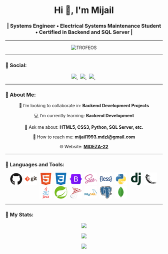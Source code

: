 <div align="center">
    <h1>Hi 👋, I'm Mijail</h1>
    <h3>
        | Systems Engineer • Electrical Systems Maintenance Student • Certified in Backend and SQL Server |
    </h3>
</div>

---

<div align="center">
    <img src="https://github-profile-trophy.vercel.app/?username=MIDEZA-22&theme=tokyonight&column=-1" alt="TROFEOS"/>
</div>

---

<div align="left">
    <h3>📌 Social:</h3>
    <div align="center">
        <a href="https://facebook.com/mideza22">
            <img src="https://img.shields.io/badge/Facebook-%231877F2.svg?logo=Facebook&logoColor=white"/>
        </a>&nbsp;
        <a href="https://instagram.com/mideza22">
            <img src="https://img.shields.io/badge/Instagram-%23E4405F.svg?logo=Instagram&logoColor=white"/>
        </a>&nbsp;
        <a href="https://linkedin.com/in/mideza22">
            <img src="https://img.shields.io/badge/LinkedIn-%230077B5.svg?logo=linkedin&logoColor=white"/>
        </a>&nbsp;
    </div>
</div>

---

<div align="left">
    <h3>📌 About Me:</h3>
    <div align="center">
        <p>👯 I’m looking to collaborate in: <b>Backend Development Projects</b></p>
        <p>💻 I’m currently learning: <b>Backend Development</b></p>
        <p>📣 Ask me about: <b>HTML5, CSS3, Python, SQL Server, etc.</b></p>
        <p>📧 How to reach me: <b>mijail1993.mdzl@gmail.com</b></p>
        <!--<p>📄 Know about my experiences: <a href="https://enlace-cv">Curriculum Vitae</a></p>-->
        <p>🌐 Website: <b><a href="https://mideza-22.github.io/MIDEZA-CV/">MIDEZA-22</a></b></p>
    </div>
</div>

---

<div align="left">
    <h3>📌 Languages and Tools:</h3>
    <div align="center">
        <img src="https://github.com/devicons/devicon/blob/master/icons/github/github-original.svg" title="GITHUB" alt="GITHUB" 
         width="40" height="40"/>&nbsp;
        <img src="https://github.com/devicons/devicon/blob/master/icons/git/git-original-wordmark.svg" title="GIT" alt="GIT" width="40" 
        height="40"/>&nbsp;
        <img src="https://github.com/devicons/devicon/blob/master/icons/html5/html5-original.svg" title="HTML5" alt="HTML5" width="40" 
        height="40"/>&nbsp;
        <img src="https://github.com/devicons/devicon/blob/master/icons/css3/css3-plain.svg"  title="CSS3" alt="CSS3" width="40" 
        height="40"/>&nbsp;
        <img src="https://github.com/devicons/devicon/blob/master/icons/bootstrap/bootstrap-original.svg"  title="BOOTSTRAP" alt="BOOTSTRAP" width="40" 
        height="40"/>&nbsp;
        <img src="https://github.com/devicons/devicon/blob/master/icons/sass/sass-original.svg"  title="SASS" alt="SASS" width="40" 
        height="40"/>&nbsp;
        <img src="https://github.com/devicons/devicon/blob/master/icons/less/less-plain-wordmark.svg"  title="LESS" alt="LESS" width="40" 
        height="40"/>&nbsp;
        <img src="https://github.com/devicons/devicon/blob/master/icons/python/python-original.svg" title="PYTHON" alt="PYTHON" 
        width="40" height="40"/>&nbsp;
        <img src="https://github.com/devicons/devicon/blob/master/icons/django/django-plain.svg" title="DJANGO" alt="DJANGO" width="40" 
        height="40"/>&nbsp;
        <img src="https://github.com/devicons/devicon/blob/master/icons/flask/flask-original.svg" title="FLASK" alt="FLASK" width="40" 
        height="40"/>&nbsp;
        <img src="https://github.com/devicons/devicon/blob/master/icons/java/java-original-wordmark.svg" title="JAVA" alt="JAVA" 
        width="40" height="40"/>&nbsp;
        <img src="https://github.com/devicons/devicon/blob/master/icons/spring/spring-original.svg" title="SPRING" alt="SPRING" 
        width="40" height="40"/>&nbsp;
        <img src="https://github.com/devicons/devicon/blob/master/icons/microsoftsqlserver/microsoftsqlserver-original.svg" title="MSSQL"  alt="MSSQL" width="40" 
        height="40"/>&nbsp;
        <img src="https://github.com/devicons/devicon/blob/master/icons/mysql/mysql-original-wordmark.svg" title="MYSQL" alt="MYSQL" 
        width="40" height="40"/>&nbsp;
        <img src="https://github.com/devicons/devicon/blob/master/icons/postgresql/postgresql-original.svg" title="POSTGRESQL"  
        alt="POSTGRESQL" width="40" height="40"/>&nbsp;
        <img src="https://github.com/devicons/devicon/blob/master/icons/mongodb/mongodb-original.svg" title="MONGODB"  
        alt="MONGODB" width="40" height="40"/>&nbsp;
    </div>
</div>

---

<div align="left">
    <h3>📌 My Stats:</h3>
    <div align="center">
        <p><img src="http://github-readme-streak-stats.herokuapp.com?user=MIDEZA-22&theme=tokyonight" width="400"/></p>
        <p><img src="https://github-readme-stats.vercel.app/api?username=MIDEZA-22&show_icons=true&theme=tokyonight" width="400"/></p>
        <p><img src="https://github-readme-stats.vercel.app/api/top-langs/?username=MIDEZA-22&theme=tokyonight&layout=compact" 
        width="400"/></p>
    </div>
</div>

